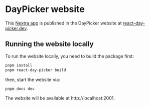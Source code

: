 # DayPicker website

This [Nextra app](http://nextra.site) is published in the DayPicker website at [react-day-picker.dev](https://react-day-picker.dev).

## Running the website locally

To run the website locally, you need to build the package first:

```sh
pnpm install
pnpm react-day-picker build
```

then, start the website via:

```sh
pnpm docs dev
```

The website will be available at http://localhost:2001.
